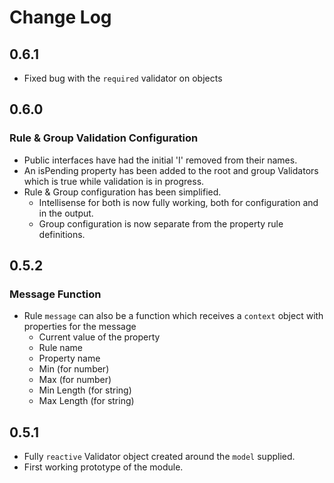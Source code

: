 # Change Log

## 0.6.1

- Fixed bug with the `required` validator on objects

## 0.6.0

### Rule & Group Validation Configuration

- Public interfaces have had the initial 'I' removed from their names.
- An isPending property has been added to the root and group Validators which is true while validation is in progress.
- Rule & Group configuration has been simplified.
  - Intellisense for both is now fully working, both for configuration and in the output.
  - Group configuration is now separate from the property rule definitions.

## 0.5.2

### Message Function

- Rule `message` can also be a function which receives a `context` object with properties for the message
  - Current value of the property
  - Rule name
  - Property name
  - Min (for number)
  - Max (for number)
  - Min Length (for string)
  - Max Length (for string)

## 0.5.1

- Fully `reactive` Validator object created around the `model` supplied.
- First working prototype of the module.
